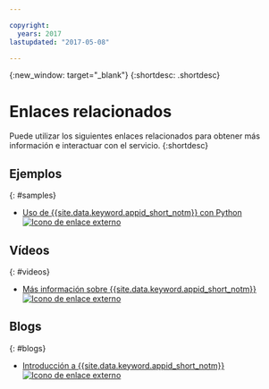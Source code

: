 ```yaml
---

copyright:
  years: 2017
lastupdated: "2017-05-08"

---
```


{:new_window: target="_blank"}
{:shortdesc: .shortdesc}


# Enlaces relacionados

Puede utilizar los siguientes enlaces relacionados para obtener más información e interactuar con el servicio.
{:shortdesc}

## Ejemplos
{: #samples}

* <a href="https://github.com/mnsn/appid-python-flask-example" target="_blank">Uso de {{site.data.keyword.appid_short_notm}} con Python <img src="../../icons/launch-glyph.svg" alt="Icono de enlace externo"></a>

## Vídeos
{: #videos}

* <a href="https://www.youtube.com/watch?v=cTn7l_J3tPg" target="_blank">Más información sobre {{site.data.keyword.appid_short_notm}} <img src="../../icons/launch-glyph.svg" alt="Icono de enlace externo"></a>


## Blogs
{: #blogs}

* <a href="https://www.ibm.com/blogs/bluemix/2017/03/introducing-ibm-bluemix-app-id-authentication-profiles-service-app-developers/" target="_blank">Introducción a {{site.data.keyword.appid_short_notm}} <img src="../../icons/launch-glyph.svg" alt="Icono de enlace externo"></a>
